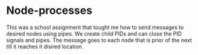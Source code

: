 # Node-processes
This was a school assignment that tought me how to send messages to desired nodes using pipes. We create child PIDs and can close the PID signals and pipes. The message goes to each node that is prior of the next till it reaches it disired location.
